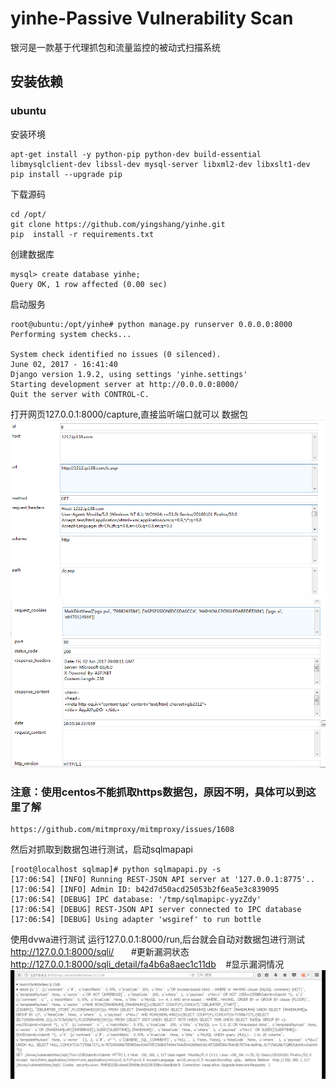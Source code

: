 # yinhe-Passive Vulnerability Scan

银河是一款基于代理抓包和流量监控的被动式扫描系统
## 安装依赖
### ubuntu
安装环境
```
apt-get install -y python-pip python-dev build-essential libmysqlclient-dev libssl-dev mysql-server libxml2-dev libxslt1-dev
pip install --upgrade pip
```
下载源码
```
cd /opt/
git clone https://github.com/yingshang/yinhe.git
pip  install -r requirements.txt
```
创建数据库
```
mysql> create database yinhe;
Query OK, 1 row affected (0.00 sec)

```

启动服务
```
root@ubuntu:/opt/yinhe# python manage.py runserver 0.0.0.0:8000
Performing system checks...

System check identified no issues (0 silenced).
June 02, 2017 - 16:41:40
Django version 1.9.2, using settings 'yinhe.settings'
Starting development server at http://0.0.0.0:8000/
Quit the server with CONTROL-C.
```
打开网页127.0.0.1:8000/capture,直接监听端口就可以
数据包
![](https://github.com/yingshang/yinhe/blob/master/docs/images/1.png)
![](https://github.com/yingshang/yinhe/blob/master/docs/images/2.png)

### 注意：使用centos不能抓取https数据包，原因不明，具体可以到这里了解
```
https://github.com/mitmproxy/mitmproxy/issues/1608
```
然后对抓取到数据包进行测试，启动sqlmapapi
```
[root@localhost sqlmap]# python sqlmapapi.py -s
[17:06:54] [INFO] Running REST-JSON API server at '127.0.0.1:8775'..
[17:06:54] [INFO] Admin ID: b42d7d50acd25053b2f6ea5e3c839095
[17:06:54] [DEBUG] IPC database: '/tmp/sqlmapipc-yyzZdy'
[17:06:54] [DEBUG] REST-JSON API server connected to IPC database
[17:06:54] [DEBUG] Using adapter 'wsgiref' to run bottle
```
使用dvwa进行测试
运行127.0.0.1:8000/run,后台就会自动对数据包进行测试
http://127.0.0.1:8000/sqli/       #更新漏洞状态
http://127.0.0.1:8000/sqli_detail/fa4b6a8aec1c11db    #显示漏洞情况
![](https://github.com/yingshang/yinhe/blob/master/docs/images/3.bmp)
